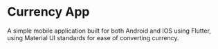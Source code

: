 # Currency App

A simple mobile application built for both Android and IOS using Flutter, using Material UI standards for ease of converting currency.
